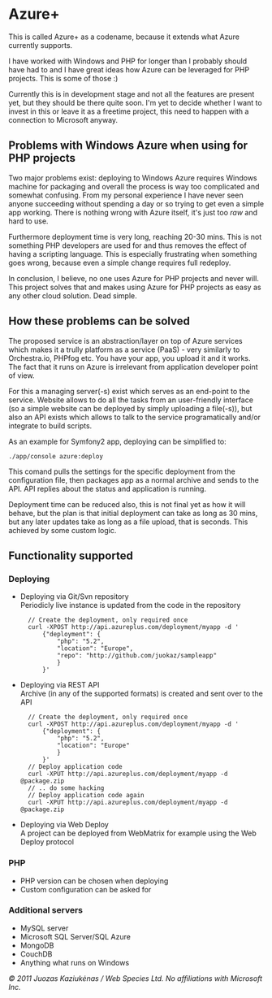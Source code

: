# Azure+

This is called Azure+ as a codename, because it extends what Azure currently supports. 

I have worked with Windows and PHP for longer than I probably should have had to and I have great ideas how Azure can be leveraged for PHP projects. This is some of those :)

Currently this is in development stage and not all the features are present yet, but they should be there quite soon. I'm yet to decide whether I want to invest in this or leave it as a freetime project, this need to happen with a connection to Microsoft anyway. 

## Problems with Windows Azure when using for PHP projects

Two major problems exist: deploying to Windows Azure requires Windows machine for packaging and overall the process is way too complicated and somewhat confusing. From my personal experience I have never seen anyone succeeding without spending a day or so trying to get even a simple app working. There is nothing wrong with Azure itself, it's just too *raw* and hard to use. 

Furthermore deployment time is very long, reaching 20-30 mins. This is not something PHP developers are used for and thus removes the effect of having a scripting language. This is especially frustrating when something goes wrong, because even a simple change requires full redeploy.

In conclusion, I believe, no one uses Azure for PHP projects and never will. This project solves that and makes using Azure for PHP projects as easy as any other cloud solution. Dead simple.

## How these problems can be solved

The proposed service is an abstraction/layer on top of Azure services which makes it a trully platform as a service (PaaS) - very similarly to Orchestra.io, PHPfog etc. You have your app, you upload it and it works. The fact that it runs on Azure is irrelevant from application developer point of view.

For this a managing server(-s) exist which serves as an end-point to the service. Website allows to do all the tasks from an user-friendly interface (so a simple website can be deployed by simply uploading a file(-s)), but also an API exists which allows to talk to the service programatically and/or integrate to build scripts.

As an example for Symfony2 app, deploying can be simplified to:

    ./app/console azure:deploy
    
This comand pulls the settings for the specific deployment from the configuration file, then packages app as a normal archive and sends to the API. API replies about the status and application is running. 

Deployment time can be reduced also, this is not final yet as how it will behave, but the plan is that initial deployment can take as long as 30 mins, but any later updates take as long as a file upload, that is seconds. This achieved by some custom logic.

## Functionality supported 

### Deploying

* Deploying via Git/Svn repository   
Periodicly live instance is updated from the code in the repository

        // Create the deployment, only required once
        curl -XPOST http://api.azureplus.com/deployment/myapp -d '
            {"deployment": {
                "php": "5.2",
                "location": "Europe",
                "repo": "http://github.com/juokaz/sampleapp"
                }
            }'

* Deploying via REST API   
Archive (in any of the supported formats) is created and sent over to the API

        // Create the deployment, only required once
        curl -XPOST http://api.azureplus.com/deployment/myapp -d '
            {"deployment": {
                "php": "5.2",
                "location": "Europe"
                }
            }'
        // Deploy application code
        curl -XPUT http://api.azureplus.com/deployment/myapp -d @package.zip
        // .. do some hacking
        // Deploy application code again
        curl -XPUT http://api.azureplus.com/deployment/myapp -d @package.zip

* Deploying via Web Deploy   
A project can be deployed from WebMatrix for example using the Web Deploy protocol

### PHP

* PHP version can be chosen when deploying
* Custom configuration can be asked for

### Additional servers

* MySQL server
* Microsoft SQL Server/SQL Azure
* MongoDB
* CouchDB
* Anything what runs on Windows

*&copy; 2011 Juozas Kaziukėnas / Web Species Ltd. No affiliations with Microsoft Inc.*
